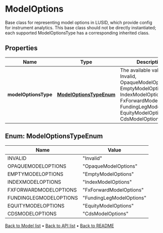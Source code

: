 

# ModelOptions

Base class for representing model options in LUSID, which provide config for instrument analytics.  This base class should not be directly instantiated; each supported ModelOptionsType has a corresponding inherited class.

## Properties

| Name | Type | Description | Notes |
|------------ | ------------- | ------------- | -------------|
|**modelOptionsType** | [**ModelOptionsTypeEnum**](#ModelOptionsTypeEnum) | The available values are: Invalid, OpaqueModelOptions, EmptyModelOptions, IndexModelOptions, FxForwardModelOptions, FundingLegModelOptions, EquityModelOptions, CdsModelOptions |  |



## Enum: ModelOptionsTypeEnum

| Name | Value |
|---- | -----|
| INVALID | &quot;Invalid&quot; |
| OPAQUEMODELOPTIONS | &quot;OpaqueModelOptions&quot; |
| EMPTYMODELOPTIONS | &quot;EmptyModelOptions&quot; |
| INDEXMODELOPTIONS | &quot;IndexModelOptions&quot; |
| FXFORWARDMODELOPTIONS | &quot;FxForwardModelOptions&quot; |
| FUNDINGLEGMODELOPTIONS | &quot;FundingLegModelOptions&quot; |
| EQUITYMODELOPTIONS | &quot;EquityModelOptions&quot; |
| CDSMODELOPTIONS | &quot;CdsModelOptions&quot; |



[Back to Model list](../README.md#documentation-for-models) &#8226; [Back to API list](../README.md#documentation-for-api-endpoints) &#8226; [Back to README](../README.md)


